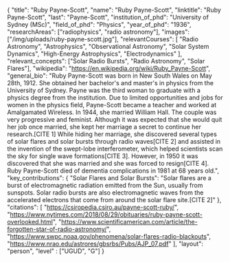 {
  "title": "Ruby Payne-Scott",
  "name": "Ruby Payne-Scott",
  "linktitle": "Ruby Payne-Scott",
  "last": "Payne-Scott",
  "institution_of_phd": "University of Sydney (MSc)",
  "field_of_phd": "Physics",
  "year_of_phd": "1936",
  "researchAreas": ["radiophysics", "radio astronomy"],
  "images": ["/img/uploads/ruby-payne-scott.jpg"],
  "relevantCourses": [
    "Radio Astronomy",
    "Astrophysics",
    "Observational Astronomy",
    "Solar System Dynamics",
    "High-Energy Astrophysics",
    "Electrodynamics"
  ],
  "relevant_concepts": ["Solar Radio Bursts", "Radio Astronomy", "Solar Flares"],
  "wikipedia": "https://en.wikipedia.org/wiki/Ruby_Payne-Scott",
  "general_bio": "Ruby Payne-Scott was born in New South Wales on May 28th, 1912. She obtained her bachelor's and master's in physics from the University of Sydney. Payne was the third woman to graduate with a physics degree from the institution. Due to limited opportunities and jobs for women in the physics field, Payne-Scott became a teacher and worked at Amalgamated Wireless. In 1944, she married William Hall. The couple was very progressive and feminist. Although it was expected that she would quit her job once married, she kept her marriage a secret to continue her research.[CITE 1] While hiding her marriage, she discovered several types of solar flares and solar bursts through radio waves[CITE 2] and assisted in the invention of the swept-lobe interferometer, which helped scientists scan the sky for single wave formations[CITE 3]. However, in 1950 it was discovered that she was married and she was forced to resign[CITE 4]. Ruby Payne-Scott died of dementia complications in 1981 at 68 years old.",
  "key_contributions": {
    "Solar Flares and Solar Bursts": "Solar flares are a burst of electromagnetic radiation emitted from the Sun, usually from sunspots. Solar radio bursts are also electromagnetic waves from the accelerated electrons that come from around the solar flare site.[CITE 2]"
  },
  "citations": [
    "https://csiropedia.csiro.au/payne-scott-ruby/", 
    "https://www.nytimes.com/2018/08/29/obituaries/ruby-payne-scott-overlooked.html", 
    "https://www.scientificamerican.com/article/the-forgotten-star-of-radio-astronomy/", 
    "https://www.swpc.noaa.gov/phenomena/solar-flares-radio-blackouts", 
    "https://www.nrao.edu/astrores/gbsrbs/Pubs/AJP_07.pdf"
  ],
  "layout": "person",
  "level" : ["UGUD", "G"]
}
